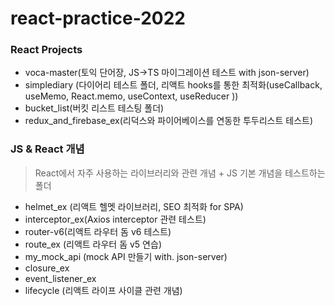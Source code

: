 # react-practice-2022

### React Projects

- voca-master(토익 단어장, JS->TS 마이그레이션 테스트 with json-server)
- simplediary (다이어리 테스트 폴더, 리액트 hooks를 통한 최적화(useCallback, useMemo, React.memo, useContext, useReducer ))
- bucket_list(버킷 리스트 테스팅 폴더)
- redux_and_firebase_ex(리덕스와 파이어베이스를 연동한 투두리스트 테스트)

### JS & React 개념

> React에서 자주 사용하는 라이브러리와 관련 개념 + JS 기본 개념을 테스트하는 폴더

- helmet_ex (리액트 헬멧 라이브러리, SEO 최적화 for SPA)
- interceptor_ex(Axios interceptor 관련 테스트)
- router-v6(리액트 라우터 돔 v6 테스트)
- route_ex (리액트 라우터 돔 v5 연습)
- my_mock_api (mock API 만들기 with. json-server)
- closure_ex
- event_listener_ex
- lifecycle (리액트 라이프 사이클 관련 개념)
